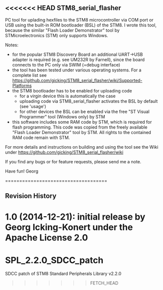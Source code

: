 <<<<<<< HEAD
STM8_serial_flasher
-------------------

PC tool for uplading hexfiles to the STM8 microcontroller via COM port or USB using the built-in ROM bootloader (BSL) of the STM8. I wrote this tool, because the similar "Flash Loader Demonstrator" tool by STMicroelectronics (STM) only supports Windows.

Notes:
  - for the popular STM8 Discovery Board an additional UART->USB adapter is required (e.g. see UM232R by Farnell), since the board connects to the PC only via SWIM (=debug interface)
  - the tool has been tested under various operating systems. For a complete list see https://github.com/gicking/STM8_serial_flasher/wiki/Supported-Platforms
  - the STM8 bootloader has to be enabled for uploading code
    - for a virgin device this is automatically the case
    - uploading code via STM8_serial_flasher activates the BSL by default (see 'usage')
    - for other devices the BSL can be enabled via the free "ST Visual Programmer" tool (Windows only) by STM
  - this software includes some RAM code by STM, which is required for flash programming. This code was copied from the freely available "Flash Loader Demonstrator" tool by STM. All rights to the contained RAM code remain with STM.

For more details and instructions on building and using the tool see the Wiki under https://github.com/gicking/STM8_serial_flasher/wiki

If you find any bugs or for feature requests, please send me a note.

Have fun!
Georg

====================================

Revision History
----------------

1.0 (2014-12-21): initial release by Georg Icking-Konert under the Apache License 2.0
=======
# SPL_2.2.0_SDCC_patch
SDCC patch of STM8 Standard Peripherals Library v2.2.0
>>>>>>> FETCH_HEAD
